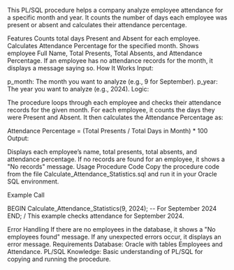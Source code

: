 This PL/SQL procedure helps a company analyze employee attendance for a specific month and year. It counts the number of days each employee was present or absent and calculates their attendance percentage.

Features
Counts total days Present and Absent for each employee.
Calculates Attendance Percentage for the specified month.
Shows employee Full Name, Total Presents, Total Absents, and Attendance Percentage.
If an employee has no attendance records for the month, it displays a message saying so.
How It Works
Input:

p_month: The month you want to analyze (e.g., 9 for September).
p_year: The year you want to analyze (e.g., 2024).
Logic:

The procedure loops through each employee and checks their attendance records for the given month.
For each employee, it counts the days they were Present and Absent.
It then calculates the Attendance Percentage as:

Attendance Percentage = (Total Presents / Total Days in Month) * 100
Output:

Displays each employee’s name, total presents, total absents, and attendance percentage.
If no records are found for an employee, it shows a "No records" message.
Usage
Procedure Code
Copy the procedure code from the file Calculate_Attendance_Statistics.sql and run it in your Oracle SQL environment.

Example Call

BEGIN
    Calculate_Attendance_Statistics(9, 2024);  -- For September 2024
END;
/
This example checks attendance for September 2024.

Error Handling
If there are no employees in the database, it shows a "No employees found" message.
If any unexpected errors occur, it displays an error message.
Requirements
Database: Oracle with tables Employees and Attendance.
PL/SQL Knowledge: Basic understanding of PL/SQL for copying and running the procedure.
